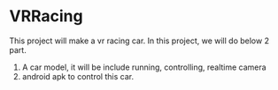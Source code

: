 # VRRacing

This project will make a vr racing car. In this project, we will do below 2 part.
1. A car model, it will be include running, controlling, realtime camera
2. android apk to control this car.

